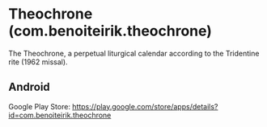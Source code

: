 # Theochrone (com.benoiteirik.theochrone)

The Theochrone, a perpetual liturgical calendar according to the Tridentine rite (1962 missal).

## Android

Google Play Store: https://play.google.com/store/apps/details?id=com.benoiteirik.theochrone
